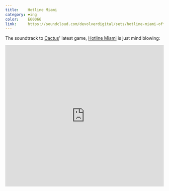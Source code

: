 ```yaml
---
title:    Hotline Miami
category: ❤ing
color:    E60066
link:     https://soundcloud.com/devolverdigital/sets/hotline-miami-official
---
```


The soundtrack to [Cactus][cactus]' latest game, [Hotline Miami][hm] is just mind blowing:

<div class="embed rich soundcloud" data-aspect-ratio="0.8">
    <iframe width="100%" height="450" scrolling="no" frameborder="no" src="https://w.soundcloud.com/player/?visual=true&amp;url=http%3A%2F%2Fapi.soundcloud.com%2Fplaylists%2F2382546&amp;show_artwork=true&amp;visual=false&amp;hide_related=true&amp;color=E60066&amp;show_user=true&amp;show_comments=false&amp;show_reposts=false&amp;auto_play=false"></iframe>
</div>

[cactus]: http://cactusquid.com/
[hm]:     http://hotlinemiami.com/
